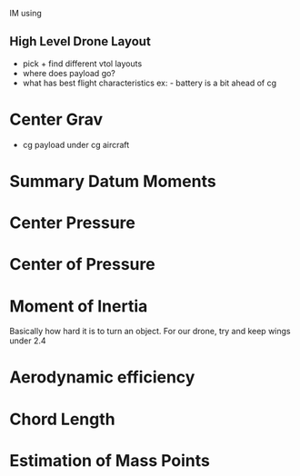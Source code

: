 IM using

## High Level Drone Layout
- pick + find different vtol layouts
- where does payload go?
- what has best flight characteristics
    ex: - battery is a bit ahead of cg

# Center Grav
- cg payload under cg aircraft

# Summary Datum Moments

# Center Pressure

# Center of Pressure

# Moment of Inertia
Basically how hard it is to turn an object. For our drone, try and keep wings under 2.4

# Aerodynamic efficiency

# Chord Length


# Estimation of Mass Points